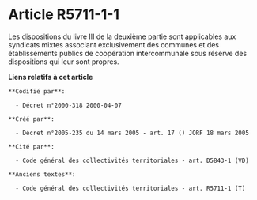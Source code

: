 # Article R5711-1-1

Les dispositions du livre III de la deuxième partie sont applicables aux syndicats mixtes associant exclusivement des
communes et des établissements publics de coopération intercommunale sous réserve des dispositions qui leur sont propres.

**Liens relatifs à cet article**

	**Codifié par**:

	  - Décret n°2000-318 2000-04-07

	**Créé par**:

	  - Décret n°2005-235 du 14 mars 2005 - art. 17 () JORF 18 mars 2005

	**Cité par**:

	  - Code général des collectivités territoriales - art. D5843-1 (VD)

	**Anciens textes**:

	  - Code général des collectivités territoriales - art. R5711-1 (T)
